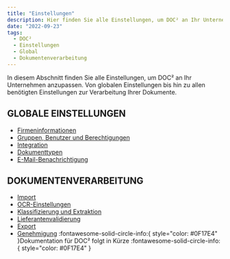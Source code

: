 ```yaml
---
title: "Einstellungen"
description: Hier finden Sie alle Einstellungen, um DOC² an Ihr Unternehmen anzupassen. Von globalen Einstellungen bis hin zu allen benötigten Einstellungen zur Verarbeitung Ihrer Dokumente.
date: "2022-09-23"
tags:
  - DOC²
  - Einstellungen
  - Global
  - Dokumentenverarbeitung
---
```


In diesem Abschnitt finden Sie alle Einstellungen, um DOC² an Ihr Unternehmen anzupassen. Von globalen Einstellungen bis hin zu allen benötigten Einstellungen zur Verarbeitung Ihrer Dokumente.

## GLOBALE EINSTELLUNGEN

- [Firmeninformationen](/doc2/firmeninformationen/)
- [Gruppen, Benutzer und Berechtigungen](/security/berechtigungen/)
- [Integration](/doc2/einstellungen/integration/)
- [Dokumenttypen](/doc2/einstellungen-dokumenttypen/)
- [E-Mail-Benachrichtigung](/doc2/einstellungen/e-mail-benachrichtigung/)

## DOKUMENTENVERARBEITUNG

- [Import](/doc2/import/)
- [OCR-Einstellungen](/doc2/dokumentenvalidierung/ocr-anzeige/)
- [Klassifizierung und Extraktion](/doc2/dokumentenvalidierung/)
- [Lieferantenvalidierung](/doc2/einstellungen-stammdatenvalidierung/)
- [Export](/doc2/export/)
- [Genehmigung](/beispiel/genehmigung/) :fontawesome-solid-circle-info:{ style="color: #0F17E4" }Dokumentation für DOC² folgt in Kürze :fontawesome-solid-circle-info:{ style="color: #0F17E4" }